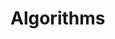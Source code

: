 # Algorithms
<!--
```@docs 
MetaheuristicsAlgorithms.AEFA
```

```@docs 
MetaheuristicsAlgorithms.AEO
```

```@docs 
MetaheuristicsAlgorithms.AFT
```

```@docs 
MetaheuristicsAlgorithms.AHA
```

```@docs 
MetaheuristicsAlgorithms.ALA
```

```@docs 
MetaheuristicsAlgorithms.ALO
```

```@docs 
MetaheuristicsAlgorithms.AOArithmetic
```

```@docs 
MetaheuristicsAlgorithms.APO
```

```@docs
MetaheuristicsAlgorithms.ARO
```

```@docs
MetaheuristicsAlgorithms.ArtemisininO
```

```@docs
MetaheuristicsAlgorithms.AVOA
```

```@docs
MetaheuristicsAlgorithms.BO
```

```@docs
MetaheuristicsAlgorithms.BOA
```

```@docs
MetaheuristicsAlgorithms.CapSA
```

```@docs
MetaheuristicsAlgorithms.CDO
```

```@docs
MetaheuristicsAlgorithms.ChameleonSA
```

```@docs
MetaheuristicsAlgorithms.ChOA
```

```@docs
MetaheuristicsAlgorithms.CO
```

```@docs
MetaheuristicsAlgorithms.CoatiOA
```

```@docs
MetaheuristicsAlgorithms.COOT
```

```@docs
MetaheuristicsAlgorithms.CSBO
```

```@docs
MetaheuristicsAlgorithms.DBO
```

```@docs
MetaheuristicsAlgorithms.DDAO
```

```@docs
MetaheuristicsAlgorithms.DMOA
```

```@docs
MetaheuristicsAlgorithms.DO
```

```@docs
MetaheuristicsAlgorithms.DSO
```

```@docs
MetaheuristicsAlgorithms.ECO
```

```@docs
MetaheuristicsAlgorithms.EDO
```

```@docs
MetaheuristicsAlgorithms.ElkHO
```

```@docs
MetaheuristicsAlgorithms.EO
```

```@docs
MetaheuristicsAlgorithms.ESC
```

```@docs
MetaheuristicsAlgorithms.ETO
```

```@docs
MetaheuristicsAlgorithms.FATA
```

```@docs
MetaheuristicsAlgorithms.FLA
```

```@docs
MetaheuristicsAlgorithms.FLoodA
```

```@docs
MetaheuristicsAlgorithms.FOX
```

```@docs
MetaheuristicsAlgorithms.GazelleOA
```

```@docs
MetaheuristicsAlgorithms.GBO
```

```@docs
MetaheuristicsAlgorithms.GEA
```

```@docs
MetaheuristicsAlgorithms.GGO
```

```@docs
MetaheuristicsAlgorithms.GJO
```

```@docs
MetaheuristicsAlgorithms.GKSO
```

```@docs
MetaheuristicsAlgorithms.GNDO
```

```@docs
MetaheuristicsAlgorithms.GO
```

```@docs
MetaheuristicsAlgorithms.GOA
```

```@docs
MetaheuristicsAlgorithms.GTO
```

```@docs
MetaheuristicsAlgorithms.GWO
```

```@docs
MetaheuristicsAlgorithms.HBA
```

```@docs
MetaheuristicsAlgorithms.HBO
```

```@docs
MetaheuristicsAlgorithms.HEOA
```

```@docs
MetaheuristicsAlgorithms.HGS
```

```@docs
MetaheuristicsAlgorithms.HGSO
```

```@docs
MetaheuristicsAlgorithms.HHO
```

```@docs
MetaheuristicsAlgorithms.HikingOA
```

```@docs
MetaheuristicsAlgorithms.HO
```

```@docs
MetaheuristicsAlgorithms.HorseOA
```

```@docs
MetaheuristicsAlgorithms.INFO
```

```@docs
MetaheuristicsAlgorithms.IVYA
```

```@docs
MetaheuristicsAlgorithms.Jaya
```

```@docs
MetaheuristicsAlgorithms.JS
```

```@docs
MetaheuristicsAlgorithms.LCA
```

```@docs
MetaheuristicsAlgorithms.LFD
```

```@docs
MetaheuristicsAlgorithms.LPO
```

```@docs
MetaheuristicsAlgorithms.MossGO
```

```@docs
MetaheuristicsAlgorithms.MountainGO
```


```@docs
MetaheuristicsAlgorithms.MPA
```


```@docs
MetaheuristicsAlgorithms.MRFO
```


```@docs
MetaheuristicsAlgorithms.MVO
```


```@docs
MetaheuristicsAlgorithms.OOA
```


```@docs
MetaheuristicsAlgorithms.ParrotO
```


```@docs
MetaheuristicsAlgorithms.PDO
```


```@docs
MetaheuristicsAlgorithms.PKO
```


```@docs
MetaheuristicsAlgorithms.PLO
```


```@docs
MetaheuristicsAlgorithms.POA
```


```@docs
MetaheuristicsAlgorithms.PoliticalO
```


```@docs
MetaheuristicsAlgorithms.PRO
```

```@docs
MetaheuristicsAlgorithms.PumaO
```


```@docs
MetaheuristicsAlgorithms.QIO
```


```@docs
MetaheuristicsAlgorithms.RBMO
```

```@docs
MetaheuristicsAlgorithms.RFO
```

```@docs
MetaheuristicsAlgorithms.RIME
```

```@docs
MetaheuristicsAlgorithms.ROA
```

```@docs
MetaheuristicsAlgorithms.RSA
```

```@docs
MetaheuristicsAlgorithms.RSO
```


```@docs
MetaheuristicsAlgorithms.RUN
```

```@docs
MetaheuristicsAlgorithms.SBO
```

```@docs
MetaheuristicsAlgorithms.SBOA
```

```@docs
MetaheuristicsAlgorithms.SCA
```

```@docs
MetaheuristicsAlgorithms.SCHO
```

```@docs
MetaheuristicsAlgorithms.SeaHO
```

```@docs
MetaheuristicsAlgorithms.SFOA
```

```@docs
MetaheuristicsAlgorithms.SHO
```

```@docs
MetaheuristicsAlgorithms.SMA
```

```@docs
MetaheuristicsAlgorithms.SnowOA
```


```@docs
MetaheuristicsAlgorithms.SO
```

```@docs
MetaheuristicsAlgorithms.SOA
```

```@docs
MetaheuristicsAlgorithms.SparrowSA
```

```@docs
MetaheuristicsAlgorithms.SSA
```

```@docs
MetaheuristicsAlgorithms.STOA
```

```@docs
MetaheuristicsAlgorithms.SuperbFOA
```

```@docs
MetaheuristicsAlgorithms.SupplyDO
```

```@docs
MetaheuristicsAlgorithms.TLBO
```

```@docs
MetaheuristicsAlgorithms.TLCO
```

```@docs
MetaheuristicsAlgorithms.TOC
```

```@docs
MetaheuristicsAlgorithms.TSA
```

```@docs
MetaheuristicsAlgorithms.TTAO
```

```@docs
MetaheuristicsAlgorithms.WHO
```

```@docs
MetaheuristicsAlgorithms.WO
```

```@docs
MetaheuristicsAlgorithms.WOA
```

```@docs
MetaheuristicsAlgorithms.WSO
```

```@docs
MetaheuristicsAlgorithms.WUTP
```

```@docs
MetaheuristicsAlgorithms.YDSE
```

```@docs
MetaheuristicsAlgorithms.ZOA
```
-->